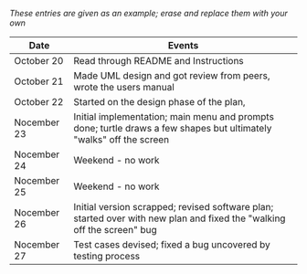 *These entries are given as an example; erase and replace them with your own*

| Date        | Events
|-------------|--------------------
| October 20  | Read through README and Instructions
| October 21  | Made UML design and got review from peers, wrote the users manual 
| October 22  | Started on the design phase of the plan,
| Nocember 23 | Initial implementation; main menu and prompts done; turtle draws a few shapes but ultimately "walks" off the screen
| Nocember 24 | Weekend - no work
| Nocember 25 | Weekend - no work
| Nocember 26 | Initial version scrapped; revised software plan; started over with new plan and fixed the "walking off the screen" bug
| Nocember 27 | Test cases devised; fixed a bug uncovered by testing process
